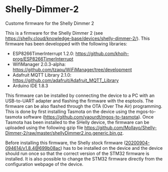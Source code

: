 # Shelly-Dimmer-2
Custome firmware for the Shelly Dimmer 2

This is a firmware for the Shelly Dimmer 2 (see https://shelly.cloud/knowledge-base/devices/shelly-dimmer-2/). This firmware has been developped with the following libraries:
- ESP8266TimerInterrupt 1.2.0: https://github.com/khoih-prog/ESP8266TimerInterrupt
- WifiManager 2.0.3-alpha: https://github.com/tzapu/WiFiManager/tree/development
- Adafruit MQTT Library 2.1.0: https://github.com/adafruit/Adafruit_MQTT_Library
- Arduino IDE 1.8.3

This firmware can be installed by connecting the device to a PC with an USB-to-UART adapter and flashing the firmware with the esptools. The firmware can be also flashed through the OTA (Over The Air) programming. This is done by first installing Tasmota on the device using the mgos-to-tasmota software (https://github.com/yaourdt/mgos-to-tasmota). Once Tasmota has been installed to the SHelly device, the firmware can be uploaded using the following gzip file https://github.com/Mollayo/Shelly-Dimmer-2/raw/master/shellyDimmer2.ino.generic.bin.gz.

Before installing this firmware, the Shelly stock firmware (<a href="https://github.com/Mollayo/Shelly-Dimmer-2-Reverse-Engineering/blob/master/shelly%20stock%20firmware/shelly_dimmer_2%2020200904-094614%20v1.8.4%40699b08ac.bin">20200904-094614/v1.8.4@699b08ac</a>) has to be installed on the device and the device should run once so that the correct version of the STM32 firmware is installed. It is also possible to change the STM32 firmware directly from the configuration webpage of the device.

